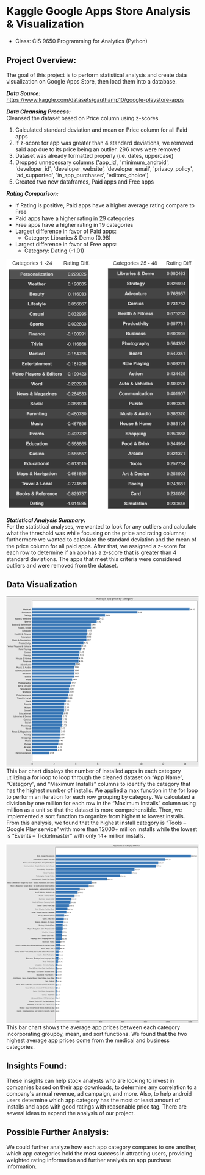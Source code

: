 # Kaggle Google Apps Store Analysis & Visualization
- Class: CIS 9650 Programming for Analytics (Python)

## Project Overview:
The goal of this project is to perform statistical analysis and create data visualization on Google Apps Store, then load them into a database.

***Data Source:*** <br>
https://www.kaggle.com/datasets/gauthamp10/google-playstore-apps

***Data Cleansing Process:*** <br>
Cleansed the dataset based on Price column using z-scores <br>
1. Calculated standard deviation and mean on Price column for all Paid apps <br>
2. If z-score for app was greater than 4 standard deviations, we removed said app due to its price being an outlier. 296 rows were removed <br>
3. Dataset was already formatted properly (i.e. dates, uppercase) <br>
4. Dropped unnecessary columns ('app_id', 'minimum_android', 'developer_id', 'developer_website', 'developer_email', 'privacy_policy', 'ad_supported', 'in_app_purchases', 'editors_choice') <br>
5. Created two new dataframes, Paid apps and Free apps

***Rating Comparison:*** <br>
- If Rating is positive, Paid apps have a higher average rating compare to Free
- Paid apps have a higher rating in 29 categories
- Free apps have a higher rating in 19 categories
- Largest difference in favor of Paid apps:
  - Category: Libraries & Demo (0.98)
- Largest difference in favor of Free apps:
  - Category: Dating (-1.01)

![Alt text](https://github.com/Eddlee97/Kaggle-Google-Apps-Store-Analysis-Visualization/blob/ab0b566312b72c59e2660a6a09677ff270f2dcfc/Data%20Visualization/Apps%20Rating%20Diff%20(Free%20vs%20Paid).png)

***Statistical Analysis Summary:*** <br>
For the statistical analyses, we wanted to look for any outliers and calculate what the threshold was while focusing on the price and rating columns; furthermore we wanted to calculate the standard deviation and the mean of the price column for all paid apps. After that, we assigned a z-score for each row to determine if an app has a z-score that is greater than 4 standard deviations. The apps that meet this criteria were considered outliers and were removed from the dataset. 

## Data Visualization
![Alt text](https://github.com/Eddlee97/Kaggle-Google-Apps-Store-Analysis-Visualization/blob/d4aa3d873ce5c322f146b293adffe360bb036eb1/Data%20Visualization/Average%20app%20price%20by%20category.png)
This bar chart displays the number of installed apps in each category utilizing a for loop to loop through the cleaned dataset on “App Name”, “Category”, and “Maximum Installs” columns to identify the category that has the highest number of installs.  We applied a max function in the for loop to perform an iteration for each row grouping by category. We calculated a division by one million for each row in the “Maximum Installs” column using million as a unit so that the dataset is more comprehensible. Then, we implemented a sort function to organize from highest to lowest installs. From this analysis, we found that the highest install category is “Tools – Google Play service” with more than 12000+ million installs while the lowest is “Events – Ticketmaster” with only 14+ million installs.

![Alt text](https://github.com/Eddlee97/Kaggle-Google-Apps-Store-Analysis-Visualization/blob/d4aa3d873ce5c322f146b293adffe360bb036eb1/Data%20Visualization/App%20installs%20by%20category.png)
This bar chart shows the average app prices between each category incorporating groupby, mean, and sort functions. We found that the two highest average app prices come from the medical and business categories. 

## Insights Found:
These insights can help stock analysts who are looking to invest in companies based on their app downloads, to determine any correlation to a company's annual revenue, ad campaign, and more. Also, to help android users determine which app category has the most or least amount of installs and apps with good ratings with reasonable price tag. There are several ideas to expand the analysis of our project. 

## Possible Further Analysis:
We could further analyze how each app category compares to one another, which app categories hold the most success in attracting users, providing weighted rating information and further analysis on app purchase information.
